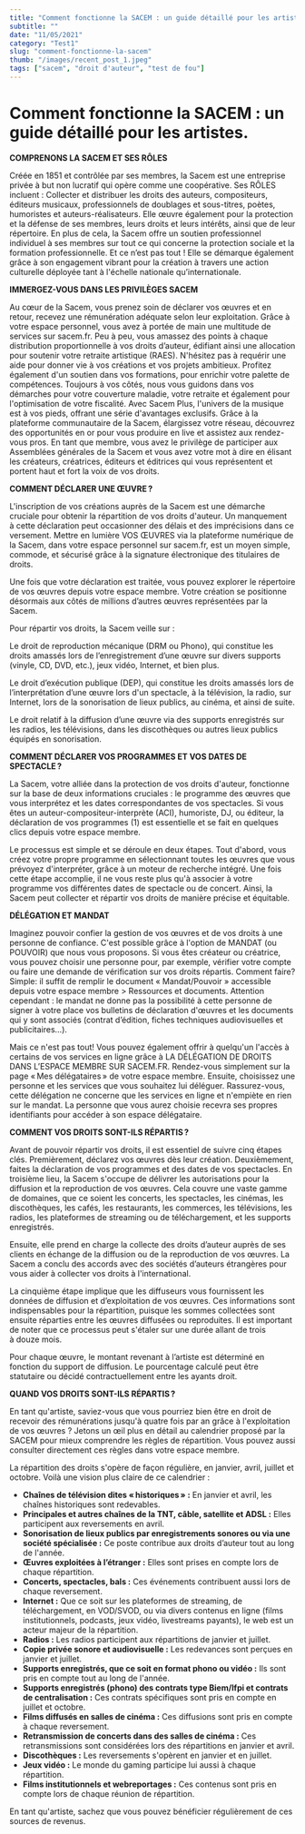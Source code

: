 ```yaml
---
title: "Comment fonctionne la SACEM : un guide détaillé pour les artistes. éléphant"
subtitle: ""
date: "11/05/2021"
category: "Test1"
slug: "comment-fonctionne-la-sacem"
thumb: "/images/recent_post_1.jpeg"
tags: ["sacem", "droit d'auteur", "test de fou"]
---
```


# Comment fonctionne la SACEM : un guide détaillé pour les artistes.

**COMPRENONS LA SACEM ET SES RÔLES**

Créée en 1851 et contrôlée par ses membres, la Sacem est une entreprise privée à but non lucratif qui opère comme une coopérative. Ses RÔLES incluent : Collecter et distribuer les droits des auteurs, compositeurs, éditeurs musicaux, professionnels de doublages et sous-titres, poètes, humoristes et auteurs-réalisateurs. Elle œuvre également pour la protection et la défense de ses membres, leurs droits et leurs intérêts, ainsi que de leur répertoire. En plus de cela, la Sacem offre un soutien professionnel individuel à ses membres sur tout ce qui concerne la protection sociale et la formation professionnelle. Et ce n’est pas tout ! Elle se démarque également grâce à son engagement vibrant pour la création à travers une action culturelle déployée tant à l'échelle nationale qu’internationale.

**IMMERGEZ-VOUS DANS LES PRIVILÈGES SACEM**

Au cœur de la Sacem, vous prenez soin de déclarer vos œuvres et en retour, recevez une rémunération adéquate selon leur exploitation. Grâce à votre espace personnel, vous avez à portée de main une multitude de services sur sacem.fr. Peu à peu, vous amassez des points à chaque distribution proportionnelle à vos droits d’auteur, édifiant ainsi une allocation pour soutenir votre retraite artistique (RAES). N'hésitez pas à requérir une aide pour donner vie à vos créations et vos projets ambitieux. Profitez également d'un soutien dans vos formations, pour enrichir votre palette de compétences. Toujours à vos côtés, nous vous guidons dans vos démarches pour votre couverture maladie, votre retraite et également pour l'optimisation de votre fiscalité. Avec Sacem Plus, l'univers de la musique est à vos pieds, offrant une série d'avantages exclusifs. Grâce à la plateforme communautaire de la Sacem, élargissez votre réseau, découvrez des opportunités en or pour vous produire en live et assistez aux rendez-vous pros. En tant que membre, vous avez le privilège de participer aux Assemblées générales de la Sacem et vous avez votre mot à dire en élisant les créateurs, créatrices, éditeurs et éditrices qui vous représentent et portent haut et fort la voix de vos droits.

**COMMENT DÉCLARER UNE ŒUVRE ?**

L'inscription de vos créations auprès de la Sacem est une démarche cruciale pour obtenir la répartition de vos droits d'auteur. Un manquement à cette déclaration peut occasionner des délais et des imprécisions dans ce versement. Mettre en lumière VOS ŒUVRES via la plateforme numérique de la Sacem, dans votre espace personnel sur sacem.fr, est un moyen simple, commode, et sécurisé grâce à la signature électronique des titulaires de droits.

Une fois que votre déclaration est traitée, vous pouvez explorer le répertoire de vos œuvres depuis votre espace membre. Votre création se positionne désormais aux côtés de millions d’autres œuvres représentées par la Sacem.

Pour répartir vos droits, la Sacem veille sur :

Le droit de reproduction mécanique (DRM ou Phono), qui constitue les droits amassés lors de l’enregistrement d’une œuvre sur divers supports (vinyle, CD, DVD, etc.), jeux vidéo, Internet, et bien plus.

Le droit d’exécution publique (DEP), qui constitue les droits amassés lors de l’interprétation d’une œuvre lors d'un spectacle, à la télévision, la radio, sur Internet, lors de la sonorisation de lieux publics, au cinéma, et ainsi de suite.

Le droit relatif à la diffusion d’une œuvre via des supports enregistrés sur les radios, les télévisions, dans les discothèques ou autres lieux publics équipés en sonorisation.

**COMMENT DÉCLARER VOS PROGRAMMES ET VOS DATES DE SPECTACLE ?**

La Sacem, votre alliée dans la protection de vos droits d'auteur, fonctionne sur la base de deux informations cruciales : le programme des œuvres que vous interprétez et les dates correspondantes de vos spectacles. Si vous êtes un auteur-compositeur-interprète (ACI), humoriste, DJ, ou éditeur, la déclaration de vos programmes (1) est essentielle et se fait en quelques clics depuis votre espace membre.

Le processus est simple et se déroule en deux étapes. Tout d'abord, vous créez votre propre programme en sélectionnant toutes les œuvres que vous prévoyez d'interpréter, grâce à un moteur de recherche intégré. Une fois cette étape accomplie, il ne vous reste plus qu'à associer à votre programme vos différentes dates de spectacle ou de concert. Ainsi, la Sacem peut collecter et répartir vos droits de manière précise et équitable.

**DÉLÉGATION ET MANDAT**

Imaginez pouvoir confier la gestion de vos œuvres et de vos droits à une personne de confiance. C'est possible grâce à l'option de MANDAT (ou POUVOIR) que nous vous proposons. Si vous êtes créateur ou créatrice, vous pouvez choisir une personne pour, par exemple, vérifier votre compte ou faire une demande de vérification sur vos droits répartis. Comment faire? Simple: il suffit de remplir le document « Mandat/Pouvoir » accessible depuis votre espace membre &gt; Ressources et documents. Attention cependant : le mandat ne donne pas la possibilité à cette personne de signer à votre place vos bulletins de déclaration d'œuvres et les documents qui y sont associés (contrat d’édition, fiches techniques audiovisuelles et publicitaires…).

Mais ce n'est pas tout! Vous pouvez également offrir à quelqu'un l'accès à certains de vos services en ligne grâce à LA DÉLÉGATION DE DROITS DANS L’ESPACE MEMBRE SUR SACEM.FR. Rendez-vous simplement sur la page « Mes délégataires » de votre espace membre. Ensuite, choisissez une personne et les services que vous souhaitez lui déléguer. Rassurez-vous, cette délégation ne concerne que les services en ligne et n'empiète en rien sur le mandat. La personne que vous aurez choisie recevra ses propres identifiants pour accéder à son espace délégataire.

**COMMENT VOS DROITS SONT-ILS RÉPARTIS ?**

Avant de pouvoir répartir vos droits, il est essentiel de suivre cinq étapes clés. Premièrement, déclarez vos œuvres dès leur création. Deuxièmement, faites la déclaration de vos programmes et des dates de vos spectacles. En troisième lieu, la Sacem s'occupe de délivrer les autorisations pour la diffusion et la reproduction de vos œuvres. Cela couvre une vaste gamme de domaines, que ce soient les concerts, les spectacles, les cinémas, les discothèques, les cafés, les restaurants, les commerces, les télévisions, les radios, les plateformes de streaming ou de téléchargement, et les supports enregistrés.

Ensuite, elle prend en charge la collecte des droits d’auteur auprès de ses clients en échange de la diffusion ou de la reproduction de vos œuvres. La Sacem a conclu des accords avec des sociétés d’auteurs étrangères pour vous aider à collecter vos droits à l'international.

La cinquième étape implique que les diffuseurs vous fournissent les données de diffusion et d’exploitation de vos œuvres. Ces informations sont indispensables pour la répartition, puisque les sommes collectées sont ensuite réparties entre les œuvres diffusées ou reproduites. Il est important de noter que ce processus peut s'étaler sur une durée allant de trois à douze mois.

Pour chaque œuvre, le montant revenant à l’artiste est déterminé en fonction du support de diffusion. Le pourcentage calculé peut être statutaire ou décidé contractuellement entre les ayants droit.

**QUAND VOS DROITS SONT-ILS RÉPARTIS ?**

En tant qu'artiste, saviez-vous que vous pourriez bien être en droit de recevoir des rémunérations jusqu'à quatre fois par an grâce à l'exploitation de vos œuvres ? Jetons un œil plus en détail au calendrier proposé par la SACEM pour mieux comprendre les règles de répartition. Vous pouvez aussi consulter directement ces règles dans votre espace membre.

La répartition des droits s'opère de façon régulière, en janvier, avril, juillet et octobre. Voilà une vision plus claire de ce calendrier :

- **Chaînes de télévision dites « historiques » :** En janvier et avril, les chaînes historiques sont redevables.
- **Principales et autres chaînes de la TNT, câble, satellite et ADSL :** Elles participent aux reversements en avril.
- **Sonorisation de lieux publics par enregistrements sonores ou via une société spécialisée :** Ce poste contribue aux droits d’auteur tout au long de l'année.
- **Œuvres exploitées à l’étranger :** Elles sont prises en compte lors de chaque répartition.
- **Concerts, spectacles, bals :** Ces événements contribuent aussi lors de chaque reversement.
- **Internet :** Que ce soit sur les plateformes de streaming, de téléchargement, en VOD/SVOD, ou via divers contenus en ligne (films institutionnels, podcasts, jeux vidéo, livestreams payants), le web est un acteur majeur de la répartition.
- **Radios :** Les radios participent aux répartitions de janvier et juillet.
- **Copie privée sonore et audiovisuelle :** Les redevances sont perçues en janvier et juillet.
- **Supports enregistrés, que ce soit en format phono ou vidéo :** Ils sont pris en compte tout au long de l'année.
- **Supports enregistrés (phono) des contrats type Biem/Ifpi et contrats de centralisation :** Ces contrats spécifiques sont pris en compte en juillet et octobre.
- **Films diffusés en salles de cinéma :** Ces diffusions sont pris en compte à chaque reversement.
- **Retransmission de concerts dans des salles de cinéma :** Ces retransmissions sont considérées lors des répartitions en janvier et avril.
- **Discothèques :** Les reversements s'opèrent en janvier et en juillet.
- **Jeux vidéo :** Le monde du gaming participe lui aussi à chaque répartition.
- **Films institutionnels et webreportages :** Ces contenus sont pris en compte lors de chaque réunion de répartition.

En tant qu'artiste, sachez que vous pouvez bénéficier régulièrement de ces sources de revenus.